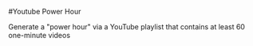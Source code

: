 #Youtube Power Hour

Generate a "power hour" via a YouTube playlist that contains at least 60 one-minute videos
